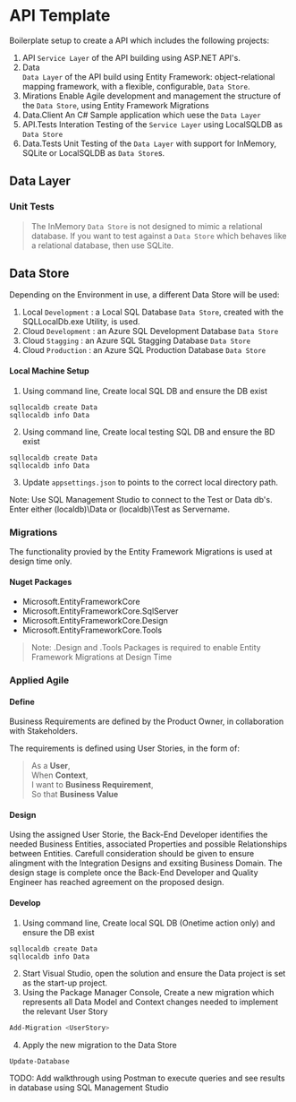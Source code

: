 # API Template

Boilerplate setup to create a API which includes the following projects:  
1. API
`Service Layer` of the API building using ASP.NET API's.
2. Data  
`Data Layer` of the API build using Entity Framework: object-relational mapping framework, with a flexible, configurable, `Data Store`.
3. Mirations
Enable Agile development and management the structure of the `Data Store`, using Entity Framework Migrations
4. Data.Client
An C# Sample application which uese the `Data Layer`
5. API.Tests
Interation Testing of the `Service Layer` using LocalSQLDB as `Data Store`
6. Data.Tests
Unit Testing of the `Data Layer` with support for InMemory, SQLite or LocalSQLDB as `Data Store`s.


## Data Layer
### Unit Tests
> The InMemory `Data Store` is not designed to mimic a relational database. If you want to test against a `Data Store` which behaves like a relational database, then use SQLite.

## Data Store
Depending on the Environment in use, a different Data Store will be used:
1. Local `Development` : a Local SQL Database `Data Store`, created with the SQLLocalDb.exe Utility, is used.
2. Cloud `Development` : an Azure SQL Development Database `Data Store`
3. Cloud `Stagging` : an Azure SQL Stagging Database `Data Store`
4. Cloud `Production` : an Azure SQL Production Database `Data Store`

#### Local Machine Setup
1. Using command line, Create local SQL DB and ensure the DB exist 
```
sqllocaldb create Data
sqllocaldb info Data
```
2. Using command line, Create local testing SQL DB and ensure the BD exist
```
sqllocaldb create Data
sqllocaldb info Data
```
3. Update `appsettings.json` to points to the correct local directory path.

Note: Use SQL Management Studio to connect to the Test or Data db's. Enter either (localdb)\Data or (localdb)\Test as Servername.

### Migrations
The functionality provied by the Entity Framework Migrations is used at design time only.


#### Nuget Packages
* Microsoft.EntityFrameworkCore  
* Microsoft.EntityFrameworkCore.SqlServer  
* Microsoft.EntityFrameworkCore.Design  
* Microsoft.EntityFrameworkCore.Tools  

> Note: .Design and .Tools Packages is required to enable Entity Framework Migrations at Design Time

### Applied Agile  
#### Define   
Business Requirements are defined by the Product Owner, in collaboration with Stakeholders.

The requirements is defined using User Stories, in the form of:
> As a **User**,  
> When **Context**,  
> I want to **Business Requirement**,  
> So that **Business Value**  

#### Design
Using the assigned User Storie, the Back-End Developer identifies the needed Business Entities, associated Properties and possible Relationships between Entities.
Carefull consideration should be given to ensure alingment with the Integration Designs and exsiting Business Domain. The design stage is complete once the Back-End Developer and Quality Engineer has reached agreement on the proposed design.

#### Develop

1. Using command line, Create local SQL DB (Onetime action only) and ensure the DB exist 
```
sqllocaldb create Data
sqllocaldb info Data
```
2. Start Visual Studio, open the solution and ensure the Data project is set as the start-up project.
3. Using the Package Manager Console, Create a new migration which represents all Data Model and Context changes needed to implement the relevant User Story
```Powershell
Add-Migration <UserStory>
```
4. Apply the new migration to the Data Store
```Powershell
Update-Database
```

TODO: Add walkthrough using Postman to execute queries and see results in database using SQL Management Studio
